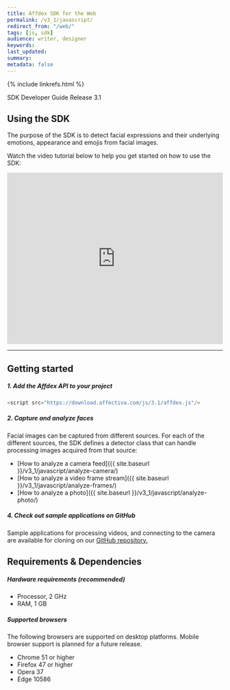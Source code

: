 ```yaml
---
title: Affdex SDK for the Web
permalink: /v3_1/javascript/
redirect_from: "/web/"
tags: [js, sdk]
audience: writer, designer
keywords:
last_updated:
summary:
metadata: false
---
```

{% include linkrefs.html %}

SDK Developer Guide Release 3.1

## Using the SDK

The purpose of the SDK is to detect facial expressions and their underlying emotions, appearance and emojis from facial images.

Watch the video tutorial below to help you get started on how to use the SDK:
<iframe width="100%" height="400px" src="https://www.youtube.com/embed/5ZiIK5TheXE" frameborder="0" allowfullscreen></iframe>

***

## Getting started

##### 1. Add the Affdex API to your project  

```js
<script src="https://download.affectiva.com/js/3.1/affdex.js"/>
```

##### 2. Capture and analyze faces

Facial images can be captured from different sources. For each of the different sources, the SDK defines a detector class that can handle processing images acquired from that source:

* [How to analyze a camera feed]({{ site.baseurl }}/v3_1/javascript/analyze-camera/)
* [How to analyze a video frame stream]({{ site.baseurl }}/v3_1/javascript/analyze-frames/)
* [How to analyze a photo]({{ site.baseurl }}/v3_1/javascript/analyze-photo/)



##### 4. Check out sample applications on GitHub
Sample applications for processing videos, and connecting to the camera are available for cloning on our [GitHub repository.](http://github.com/Affectiva/js-sdk-sample-apps)


## Requirements & Dependencies

##### Hardware requirements (recommended)

*	Processor, 2 GHz
*	RAM, 1 GB


##### Supported browsers  

The following browsers are supported on desktop platforms. Mobile browser support is planned for a future release.

*	Chrome 51 or higher
*	Firefox 47 or higher
* Opera 37
* Edge 10586
